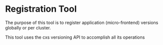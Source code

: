 ﻿# Registration Tool

The purpose of this tool is to register application (micro-frontend) versions globally or per cluster.

This tool uses the cxs versioning API to accomplish all its operations
